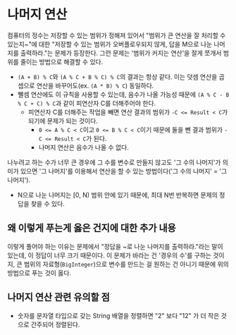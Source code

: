 # 나머지 연산
컴퓨터의 정수는 저장할 수 있는 범위가 정해져 있어서 "범위가 큰 연산을 잘 처리할 수 있는지~"에 대한 "저장할 수 있는 범위가 오버플로우되지 않게, 답을 M으로 나눈 나머지를 출력하라."는 문제가 등장한다. 그런 문제는 '범위가 커지는 연산'을 잘게 쪼개서 범위를 줄이는 방법으로 해결할 수 있다.  

- `(A + B) % C`와 `(A % C + B % C) % C`의 결과는 항상 같다. 이는 덧셈 연산을 곱셉으로 연산을 바꾸어도(ex. `(A * B) % C`) 동일하다.
- 뺄셈 연산에도 이 규칙을 사용할 수 있는데, 음수가 나올 가능성 때문에 `(A % C - B % C + C) % C`과 같이 피연산자 C를 더해주어야 한다. 
    - 피연산자 C를 더해주는 작업을 빼면 연산 결과의 범위가 `-C <= Result < C`가 되기에 문제가 되는 것이다. 
        - `0 <= A % C < C`이고 `0 <= B % C < C`이기 때문에 둘을 뺀 결과 범위가 `-C <= Result < C`가 된다.   
        - 나머지 연산은 음수가 나올 수 없다.

나누려고 하는 수가 너무 큰 경우에 그 수를 변수로 만들지 않고도 '그 수의 나머지'가 의미가 있으면 '그 나머지'를 이용해서 연산을 할 수 있는 방법이다('그 수의 나머지' = '그 나머지').

- N으로 나눈 나머지는 [0, N) 범위 안에 있기 때문에, 최대 N번 반복하면 문제의 정답을 찾을 수 있다.

## 왜 이렇게 푸는게 옳은 건지에 대한 추가 내용
이렇게 풀어야 하는 이유는 문제에서 "정답을 ~로 나눈 나머지를 출력하라."라는 말이 있는데, 이 정답이 너무 크기 때문이다. 이 문제가 바라는 건 '경우의 수'를 구하는 것이지, 큰 범위의 자료형(`BigInteger`)으로 변수를 만드는 걸 원하는 건 아니기 때문에 위의 방법으로 푸는 것이 옳다.

## 나머지 연산 관련 유의할 점
- 숫자를 문자열 타입으로 갖는 String 배열을 정렬하면 "2" 보다 "12" 가 더 작은 것으로 간주되어 정렬된다. 

